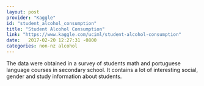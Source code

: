 ```yaml
---
layout: post
provider: "Kaggle"
id: "student_alcohol_consumption"
title: "Student Alcohol Consumption"
link: "https://www.kaggle.com/uciml/student-alcohol-consumption"
date:   2017-02-20 12:27:31 -0800
categories: non-nz alcohol
---
```


The data were obtained in a survey of students math and portuguese language courses in secondary school. It contains a lot of interesting social, gender and study information about students.